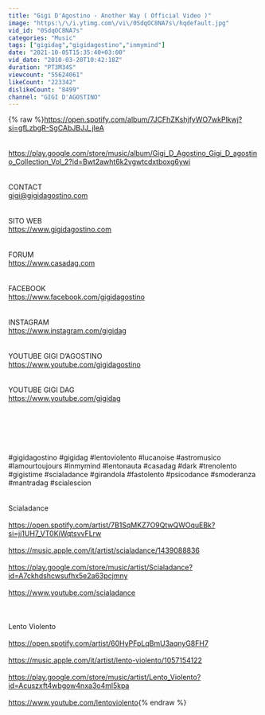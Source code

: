 ```yaml
---
title: "Gigi D'Agostino - Another Way ( Official Video )"
image: "https:\/\/i.ytimg.com\/vi\/0SdqOC8NA7s\/hqdefault.jpg"
vid_id: "0SdqOC8NA7s"
categories: "Music"
tags: ["gigidag","gigidagostino","inmymind"]
date: "2021-10-05T15:35:40+03:00"
vid_date: "2010-03-20T10:42:18Z"
duration: "PT3M34S"
viewcount: "55624061"
likeCount: "223342"
dislikeCount: "8499"
channel: "GIGI D'AGOSTINO"
---
```

{% raw %}<a rel="nofollow" target="blank" href="https://open.spotify.com/album/7JCFhZKshjfyWO7wkPlkwj?si=gfLzbgR-SgCAbJBJJ_jIeA">https://open.spotify.com/album/7JCFhZKshjfyWO7wkPlkwj?si=gfLzbgR-SgCAbJBJJ_jIeA</a><br /><br /><br /><a rel="nofollow" target="blank" href="https://play.google.com/store/music/album/Gigi_D_Agostino_Gigi_D_agostino_Collection_Vol_2?id=Bwt2awht6k2vgwtcdxtboxg6ywi">https://play.google.com/store/music/album/Gigi_D_Agostino_Gigi_D_agostino_Collection_Vol_2?id=Bwt2awht6k2vgwtcdxtboxg6ywi</a><br /><br /><br />CONTACT<br />gigi@gigidagostino.com<br /><br /><br />SITO WEB<br /><a rel="nofollow" target="blank" href="https://www.gigidagostino.com">https://www.gigidagostino.com</a><br /><br /><br />FORUM<br /><a rel="nofollow" target="blank" href="https://www.casadag.com">https://www.casadag.com</a><br /><br /><br />FACEBOOK<br /><a rel="nofollow" target="blank" href="https://www.facebook.com/gigidagostino">https://www.facebook.com/gigidagostino</a><br /><br /><br />INSTAGRAM<br /><a rel="nofollow" target="blank" href="https://www.instagram.com/gigidag">https://www.instagram.com/gigidag</a><br /><br /><br />YOUTUBE GIGI D’AGOSTINO<br /><a rel="nofollow" target="blank" href="https://www.youtube.com/gigidagostino">https://www.youtube.com/gigidagostino</a><br /><br /><br />YOUTUBE GIGI DAG<br /><a rel="nofollow" target="blank" href="https://www.youtube.com/gigidag">https://www.youtube.com/gigidag</a><br /><br /><br /><br /><br /><br /><br />#gigidagostino  #gigidag  #lentoviolento  #lucanoise  #astromusico  #lamourtoujours  #inmymind  #lentonauta  #casadag  #dark  #trenolento  #gigistime #scialadance #girandola #fastolento #psicodance #smoderanza  #mantradag  #scialescion<br /><br /><br />Scialadance<br /><br /><a rel="nofollow" target="blank" href="https://open.spotify.com/artist/7B1SqMKZ7O9QtwQWOquEBk?si=jj1UH7_VT0KiWqtsvvFLrw">https://open.spotify.com/artist/7B1SqMKZ7O9QtwQWOquEBk?si=jj1UH7_VT0KiWqtsvvFLrw</a><br /><br /><a rel="nofollow" target="blank" href="https://music.apple.com/it/artist/scialadance/1439088836">https://music.apple.com/it/artist/scialadance/1439088836</a><br /><br /><a rel="nofollow" target="blank" href="https://play.google.com/store/music/artist/Scialadance?id=A7ckhdshcwsufhx5e2a63pcjmny">https://play.google.com/store/music/artist/Scialadance?id=A7ckhdshcwsufhx5e2a63pcjmny</a><br /><br /><a rel="nofollow" target="blank" href="https://www.youtube.com/scialadance">https://www.youtube.com/scialadance</a><br /><br /><br /><br />Lento Violento<br /><br /><a rel="nofollow" target="blank" href="https://open.spotify.com/artist/60HyPFpLqBmU3aqnyG8FH7">https://open.spotify.com/artist/60HyPFpLqBmU3aqnyG8FH7</a><br /><br /><a rel="nofollow" target="blank" href="https://music.apple.com/it/artist/lento-violento/1057154122">https://music.apple.com/it/artist/lento-violento/1057154122</a><br /><br /><a rel="nofollow" target="blank" href="https://play.google.com/store/music/artist/Lento_Violento?id=Acuszxft4wbgow4nxa3o4ml5kpa">https://play.google.com/store/music/artist/Lento_Violento?id=Acuszxft4wbgow4nxa3o4ml5kpa</a><br /><br /><a rel="nofollow" target="blank" href="https://www.youtube.com/lentoviolento">https://www.youtube.com/lentoviolento</a>{% endraw %}
